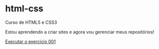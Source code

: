 # html-css
 Curso de HTML5 e CSS3

Estou aprendendo a criar sites e agora vou gerenciar meus repositórios!

<a href="https://pedras31.github.io/html-css/exercicios/ex001/index.html">Executar o exercicio 001</a> 